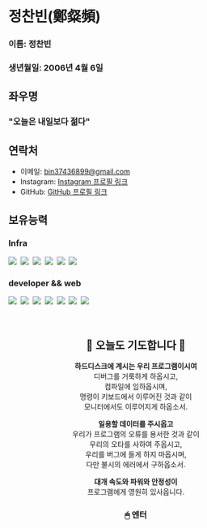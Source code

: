 정찬빈(鄭粲頻)
=============
### **이름**: 정찬빈
### **생년월일**: 2006년 4월 6일
  
## 좌우명
### "오늘은 내일보다 젊다"

## 연락처

- 이메일: <a href="mailto:bin37436899@gmail.com" target="_blank">bin37436899@gmail.com</a>
- Instagram: <a href="https://www.instagram.com/chan_bin0406" target="_blank">Instagram 프로필 링크</a>
- GitHub: <a href="https://github.com/icerice06" target="_blank">GitHub 프로필 링크</a>

보유능력
-------------
### Infra
<img src="https://img.shields.io/badge/AWS-232F3E?style=for-the-badge&logo=amazonwebservices&logoColor=white">&nbsp;
<img src="https://img.shields.io/badge/terraform-844FBA?style=for-the-badge&logo=terraform&logoColor=white">&nbsp;
<img src="https://img.shields.io/badge/Docker-2496ED?style=for-the-badge&logo=docker&logoColor=white">&nbsp;
<img src="https://img.shields.io/badge/linux-FCC624?style=for-the-badge&logo=linux&logoColor=white">&nbsp;
<img src="https://img.shields.io/badge/vmware-607078?style=for-the-badge&logo=vmware&logoColor=white">&nbsp;
<img src="https://img.shields.io/badge/raspberrypi-A22846?style=for-the-badge&logo=raspberrypi&logoColor=white">

### developer && web
<img src="https://img.shields.io/badge/Python-3776AB?style=for-the-badge&logo=Python&logoColor=white">&nbsp;
<img src="https://img.shields.io/badge/c++-00599C?style=for-the-badge&logo=cplusplus&logoColor=white">&nbsp;
<img src="https://img.shields.io/badge/html-E34F26?style=for-the-badge&logo=html5&logoColor=white">&nbsp;
<img src="https://img.shields.io/badge/css-1572B6?style=for-the-badge&logo=css3&logoColor=white">&nbsp;
<img src="https://img.shields.io/badge/php-777BB4?style=for-the-badge&logo=php&logoColor=white">&nbsp;
<img src="https://img.shields.io/badge/springboot-6DB33F?style=for-the-badge&logo=springboot&logoColor=white">&nbsp;
<img src="https://img.shields.io/badge/react-61DAFB?style=for-the-badge&logo=react&logoColor=white">&nbsp;

</br>


<div align="center">
  
## 🛐 오늘도 기도합니다 🛐
</div>


<div align="center">

**하드디스크에 계시는 우리 프로그램이시여**  
디버그를 거룩하게 하옵시고,  
컴파일에 임하옵시며,  
명령이 키보드에서 이루어진 것과 같이  
모니터에서도 이루어지게 하옵소서.  

**일용할 데이터를 주시옵고**  
우리가 프로그램의 오류를 용서한 것과 같이  
우리의 오타를 사하여 주옵시고,  
우리를 버그에 들게 하지 마옵시며,  
다만 불시의 에러에서 구하옵소서.  

**대개 속도와 파워와 안정성이**  
프로그램에게 영원히 있사옵니다.

</div>


<div align="center">

### 🖱 엔터

</div>

